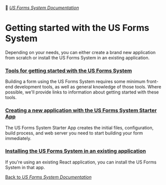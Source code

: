 :book: [*US Forms System Documentation*](../docs/README.md)

# Getting started with the US Forms System

Depending on your needs, you can either create a brand new application from scratch or install the US Forms System in an existing application.

### [Tools for getting started with the US Forms System](tools-for-getting-started-with-the-us-forms-system.md)

Building a form using the US Forms System requires some minimum front-end development tools, as well as general knowledge of those tools. Where possible, we'll provide links to information about getting started with these tools.

### [Creating a new application with the US Forms System Starter App](creating-a-new-application-with-the-us-forms-system-starter-app.md)

The US Forms System Starter App creates the initial files, configuration, build process, and web server you need to start building your form immediately.

### [Installing the US Forms System in an existing application](installing-the-us-forms-system-in-an-existing-application.md)

If you're using an existing React application, you can install the US Forms System in that app.

[Back to *US Forms System Documentation*](docs/README.md)
